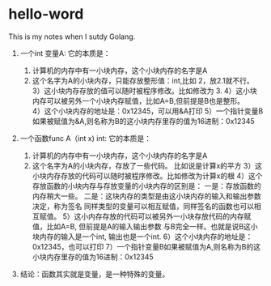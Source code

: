 # hello-word
This is my notes when I sutdy Golang.


1. 一个int 变量A: 它的本质是：
    1) 计算机的内存中有一小块内存，这个小块内存的名字是A
    2) 这个名字为A的小块内存，只能存放整形值：int,比如 2，放2.1就不行。
    3）这小块内存存放的值可以随时被程序修改。比如修改为 3.
    4）这小块内存可以被另外一个小块内存赋值，比如A=B,但前提是B也是整形。   
    4）这个小块内存的地址是：0x12345，可以用&A打印
    5）一个指针变量B如果被赋值为&A,则名称为B的这小块内存里存的值为16进制：0x12345


2. 一个函数func A（int x) int: 它的本质是：
    1) 计算机的内存中有一小块内存，这个小块内存的名字是A
    2) 这个名字为A的小块内存，存放了一些代码。 比如说是计算x的平方
    3）这小块内存存放的代码可以随时被程序修改。比如修改为计算x的根
    4）这个存放函数的小块内存与存放变量的小块内存的区别是：
       一是：存放函数的内存稍大一些。
       二是：这块内存的类型是由这小块内存的输入和输出参数决定，称为签名
       同样类型的变量可以相互赋值，同样签名的函数也可以相互赋值。
    5）这小内存存放的代码可以被另外一小块存放代码的内存赋值，比如A=B, 但前提是A的输入输出参数
       与B完全一样。也就是说B这小块内存的输入是一个int, 输出也是一个int.
    6）这个小块内存的地址是：0x12345，也可以打印
    7）一个指针变量B如果被赋值为A,则名称为B的这小块内存里存的值为16进制：0x12345
 
3. 结论：函数其实就是变量，是一种特殊的变量。      
